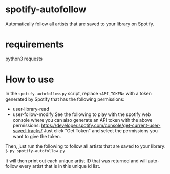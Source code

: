 # spotify-autofollow
Automatically follow all artists that are saved to your library on Spotify.

# requirements
python3
requests

# How to use
In the `spotify-autofollow.py` script, replace `<API_TOKEN>` with a token generated by Spotify that has the following permissions:
* user-library-read
* user-follow-modify
See the following to play with the spotify web console where you can also generate an API token with the above permissions: https://developer.spotify.com/console/get-current-user-saved-tracks/
Just click "Get Token" and select the permissions you want to give the token.

Then, just run the following to follow all artists that are saved to your library:
`$ py spotify-autofollow.py`

It will then print out each unique artist ID that was returned and will auto-follow every artist that is in this unique id list.